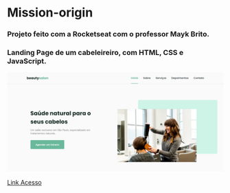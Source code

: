 # Mission-origin
### Projeto feito com a Rocketseat com o professor Mayk Brito.
### Landing Page de um cabeleireiro, com HTML, CSS e JavaScript.

<img src="assets/foto-git.png" width="800px" height="auto">

[Link Acesso](https://isaias-tortorele.github.io/Mission-origin/index.html)
